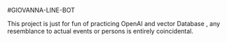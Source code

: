 #GIOVANNA-LINE-BOT

This project is just for fun of practicing OpenAI and vector Database , any resemblance to actual events or persons is entirely coincidental.
